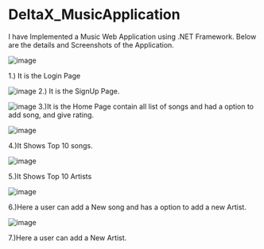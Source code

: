 # DeltaX_MusicApplication

I have Implemented a Music Web Application using .NET Framework. Below are the details and Screenshots of the Application.

![image](https://user-images.githubusercontent.com/62744238/178561281-894d838e-6727-44f6-bb99-d666dbac2ec1.png)

1.) It is the Login Page

![image](https://user-images.githubusercontent.com/62744238/178561571-f26e9578-0609-43e9-bc72-f044e9218712.png)
2.) It is the SignUp Page.

![image](https://user-images.githubusercontent.com/62744238/178561743-532b4d05-6670-4273-9c2e-52dcf8746dac.png)
3.)It is the Home Page contain all list of songs and had a option to add song, and give rating.

![image](https://user-images.githubusercontent.com/62744238/178561934-f586d5a9-bb15-49d4-9e1a-1b723cad6143.png)

4.)It Shows Top 10 songs.

![image](https://user-images.githubusercontent.com/62744238/178562035-99570103-18ed-4aab-9e24-c384c0c9d1b4.png)

5.)It Shows Top 10 Artists

![image](https://user-images.githubusercontent.com/62744238/178562116-ace2ccb2-cd25-4ac7-8645-b6d7d942cb8b.png)

6.)Here a user can add a New song and has a option to add a new Artist.

![image](https://user-images.githubusercontent.com/62744238/178562289-44e6ee45-ee8c-4cdd-83b0-b11a5c414d2d.png)

7.)Here a user can add a New Artist.
